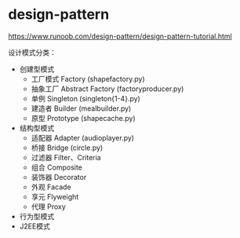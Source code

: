 # design-pattern
https://www.runoob.com/design-pattern/design-pattern-tutorial.html


设计模式分类：
* 创建型模式
    * 工厂模式 Factory (shapefactory.py)
    * 抽象工厂 Abstract Factory (factoryproducer.py)
    * 单例 Singleton (singleton{1-4}.py)
    * 建造者 Builder (mealbuilder.py)
    * 原型 Prototype (shapecache.py)
* 结构型模式
    * 适配器 Adapter (audioplayer.py)
    * 桥接 Bridge (circle.py)
    * 过滤器 Filter、Criteria
    * 组合 Composite
    * 装饰器 Decorator
    * 外观 Facade
    * 享元 Flyweight
    * 代理 Proxy
* 行为型模式
* J2EE模式